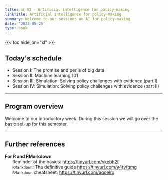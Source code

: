 ```yaml
---
title: 📊 03 - Artificial intelligence for policy-making
linkTitle: Artificial intelligence for policy-making
summary: Welcome to our sessions on AI for policy-making
date: '2024-05-25'
type: book
---
```



{{< toc hide_on="xl" >}}

## Today's schedule

- Session I: The promise and perils of big data
- Session II: Machine learning 101
- Session III: Simulation: Solving policy challenges with evidence (part I)
- Session IV: Simulation: Solving policy challenges with evidence (part II)

---

## Program overview

Welcome to our introductory week. During this session we will go over the basic set-up for this semester.

---

## Further references

**For R and RMarkdown** <br>
&nbsp;&nbsp;&nbsp;&nbsp;&nbsp;&nbsp;Reminder of the basics: https://tinyurl.com/vkebh2f <br>
&nbsp;&nbsp;&nbsp;&nbsp;&nbsp;&nbsp;`RMarkdown`: The definitive guide https://tinyurl.com/y4tyfqmg <br>
&nbsp;&nbsp;&nbsp;&nbsp;&nbsp;&nbsp;`RMarkdown` cheatsheet: https://tinyurl.com/uqoelrx <br>


<!--
## Courses in this program

{{< list_children >}}

{{< figure src="featured.jpg" >}}

{{< callout note >}}
The parameter $\mu$ is the mean or expectation of the distribution.
$\sigma$ is its standard deviation.
The variance of the distribution is $\sigma^{2}$.
{{< /callout >}}
-->
